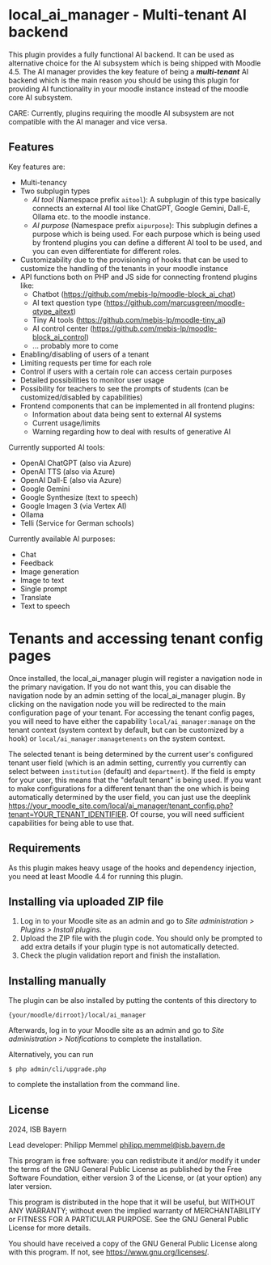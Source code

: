 # local_ai_manager - Multi-tenant AI backend

This plugin provides a fully functional AI backend. It can be used as alternative choice for the AI subsystem which is being shipped with Moodle 4.5. The AI manager provides the key feature of being a _**multi-tenant**_ AI backend which is the main reason you should be using this plugin for providing AI functionality in your moodle instance instead of the moodle core AI subsystem.

CARE: Currently, plugins requiring the moodle AI subsystem are not compatible with the AI manager and vice versa. 

## Features

Key features are:

- Multi-tenancy
- Two subplugin types
    - *AI tool* (Namespace prefix `aitool`): A subplugin of this type basically connects an external AI tool like ChatGPT, Google Gemini, Dall-E, Ollama etc. to the moodle instance.
    - *AI purpose* (Namespace prefix `aipurpose`): This subplugin defines a purpose which is being used. For each purpose which is being used by frontend plugins you can define a different AI tool to be used, and you can even differentiate for different roles.
- Customizability due to the provisioning of hooks that can be used to customize the
handling of the tenants in your moodle instance
- API functions both on PHP and JS side for connecting frontend plugins like:
  - Chatbot (https://github.com/mebis-lp/moodle-block_ai_chat)
  - AI text question type (https://github.com/marcusgreen/moodle-qtype_aitext)
  - Tiny AI tools (https://github.com/mebis-lp/moodle-tiny_ai)
  - AI control center (https://github.com/mebis-lp/moodle-block_ai_control)
  - ... probably more to come
- Enabling/disabling of users of a tenant
- Limiting requests per time for each role
- Control if users with a certain role can access certain purposes
- Detailed possibilities to monitor user usage
- Possibility for teachers to see the prompts of students (can be customized/disabled by capabilities)
- Frontend components that can be implemented in all frontend plugins:
  - Information about data being sent to external AI systems
  - Current usage/limits
  - Warning regarding how to deal with results of generative AI

Currently supported AI tools:
- OpenAI ChatGPT (also via Azure)
- OpenAI TTS (also via Azure)
- OpenAI Dall-E (also via Azure)
- Google Gemini
- Google Synthesize (text to speech)
- Google Imagen 3 (via Vertex AI)
- Ollama
- Telli (Service for German schools)

Currently available AI purposes:
- Chat
- Feedback
- Image generation
- Image to text
- Single prompt
- Translate
- Text to speech

#  Tenants and accessing tenant config pages

Once installed, the local_ai_manager plugin will register a navigation node in the primary navigation. If you do not want this, you can disable the navigation node by an admin setting of the local_ai_manager plugin. By clicking on the navigation node you will be redirected to the main configuration page of your tenant. For accessing the tenant config pages, you will need to have either the capability `local/ai_manager:manage` on the tenant context (system context by default, but can be customized by a hook) or `local/ai_manager:managetenents` on the system context.

The selected tenant is being determined by the current user's configured tenant user field (which is an admin setting, currently you currently can select between `institution` (default) and `department`). If the field is empty for your user, this means that the "default tenant" is being used. If you want to make configurations for a different tenant than the one which is being automatically determined by the user field, you can just use the deeplink https://your_moodle_site.com/local/ai_manager/tenant_config.php?tenant=YOUR_TENANT_IDENTIFIER. Of course, you will need sufficient capabilities for being able to use that. 


## Requirements

As this plugin makes heavy usage of the hooks and dependency injection, you need at least Moodle 4.4 for running this plugin.

## Installing via uploaded ZIP file ##

1. Log in to your Moodle site as an admin and go to _Site administration >
   Plugins > Install plugins_.
2. Upload the ZIP file with the plugin code. You should only be prompted to add
   extra details if your plugin type is not automatically detected.
3. Check the plugin validation report and finish the installation.

## Installing manually ##

The plugin can be also installed by putting the contents of this directory to

    {your/moodle/dirroot}/local/ai_manager

Afterwards, log in to your Moodle site as an admin and go to _Site administration >
Notifications_ to complete the installation.

Alternatively, you can run

    $ php admin/cli/upgrade.php

to complete the installation from the command line.

## License ##

2024, ISB Bayern

Lead developer: Philipp Memmel <philipp.memmel@isb.bayern.de>

This program is free software: you can redistribute it and/or modify
it under the terms of the GNU General Public License as published by
the Free Software Foundation, either version 3 of the License, or
(at your option) any later version.

This program is distributed in the hope that it will be useful,
but WITHOUT ANY WARRANTY; without even the implied warranty of
MERCHANTABILITY or FITNESS FOR A PARTICULAR PURPOSE. See the
GNU General Public License for more details.

You should have received a copy of the GNU General Public License
along with this program. If not, see <https://www.gnu.org/licenses/>.
